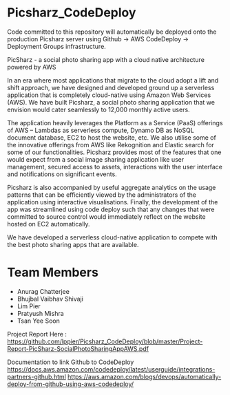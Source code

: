# Picsharz_CodeDeploy
Code committed to this repository will automatically be deployed onto the production Picsharz server using Github -> AWS CodeDeploy -> Deployment Groups infrastructure.

PicSharz - a social photo sharing app with a cloud native architecture powered by AWS

In an era where most applications that migrate to the cloud adopt a lift and shift approach, we have designed and developed ground up a serverless application that is completely cloud-native using Amazon Web Services (AWS). We have built Picsharz, a social photo sharing application that we envision would cater seamlessly to 12,000 monthly active users. 

The application heavily leverages the Platform as a Service (PaaS) offerings of AWS – Lambdas as serverless compute, Dynamo DB as NoSQL document database, EC2 to host the website, etc. We also utilise some of the innovative offerings from AWS like Rekognition and Elastic search for some of our functionalities. Picsharz provides most of the features that one would expect from a social image sharing application like user management, secured access to assets, interactions with the user interface and notifications on significant events.

Picsharz is also accompanied by useful aggregate analytics on the usage patterns that can be efficiently viewed by the administrators of the application using interactive visualisations. Finally, the development of the app was streamlined using code deploy such that any changes that were committed to source control would immediately reflect on the website hosted on EC2 automatically.

We have developed a serverless cloud-native application to compete with the best photo sharing apps that are available. 

# Team Members
* Anurag Chatterjee
* Bhujbal Vaibhav Shivaji
* Lim Pier
* Pratyush Mishra
* Tsan Yee Soon


Project Report Here : https://github.com/lppier/Picsharz_CodeDeploy/blob/master/Project-Report-PicSharz-SocialPhotoSharingAppAWS.pdf


Documentation to link Github to CodeDeploy
https://docs.aws.amazon.com/codedeploy/latest/userguide/integrations-partners-github.html
https://aws.amazon.com/blogs/devops/automatically-deploy-from-github-using-aws-codedeploy/
